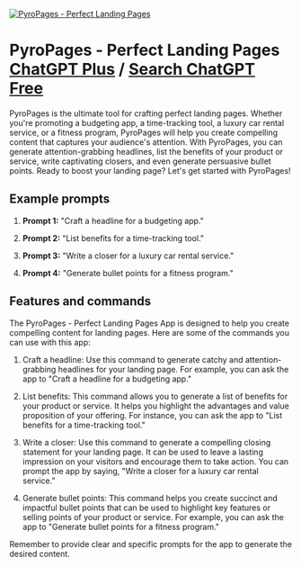 
[![PyroPages - Perfect Landing Pages](https://files.oaiusercontent.com/file-RBphCnNY002BvzlP2zs6hjfF?se=2123-10-16T22%3A44%3A33Z&sp=r&sv=2021-08-06&sr=b&rscc=max-age%3D31536000%2C%20immutable&rscd=attachment%3B%20filename%3Dbaf56619-b879-4893-825a-2ea58b9a9600.png&sig=%2BusxguAbEARHYeKmOSenHUGTwRkID3yGb45PLuupv3Q%3D)](https://chat.openai.com/g/g-hbyqqOpn5-pyropages-perfect-landing-pages)

# PyroPages - Perfect Landing Pages [ChatGPT Plus](https://chat.openai.com/g/g-hbyqqOpn5-pyropages-perfect-landing-pages) / [Search ChatGPT Free](https://gptcall.net/index.html#/?search=PyroPages%20-%20Perfect%20Landing%20Pages)

PyroPages is the ultimate tool for crafting perfect landing pages. Whether you're promoting a budgeting app, a time-tracking tool, a luxury car rental service, or a fitness program, PyroPages will help you create compelling content that captures your audience's attention. With PyroPages, you can generate attention-grabbing headlines, list the benefits of your product or service, write captivating closers, and even generate persuasive bullet points. Ready to boost your landing page? Let's get started with PyroPages!

## Example prompts

1. **Prompt 1:** "Craft a headline for a budgeting app."

2. **Prompt 2:** "List benefits for a time-tracking tool."

3. **Prompt 3:** "Write a closer for a luxury car rental service."

4. **Prompt 4:** "Generate bullet points for a fitness program."

## Features and commands

The PyroPages - Perfect Landing Pages App is designed to help you create compelling content for landing pages. Here are some of the commands you can use with this app:

1. Craft a headline: Use this command to generate catchy and attention-grabbing headlines for your landing page. For example, you can ask the app to "Craft a headline for a budgeting app."

2. List benefits: This command allows you to generate a list of benefits for your product or service. It helps you highlight the advantages and value proposition of your offering. For instance, you can ask the app to "List benefits for a time-tracking tool."

3. Write a closer: Use this command to generate a compelling closing statement for your landing page. It can be used to leave a lasting impression on your visitors and encourage them to take action. You can prompt the app by saying, "Write a closer for a luxury car rental service."

4. Generate bullet points: This command helps you create succinct and impactful bullet points that can be used to highlight key features or selling points of your product or service. For example, you can ask the app to "Generate bullet points for a fitness program."

Remember to provide clear and specific prompts for the app to generate the desired content.


